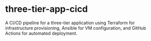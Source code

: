 # three-tier-app-cicd
A CI/CD pipeline for a three-tier application using Terraform for infrastructure provisioning, Ansible for VM configuration, and GitHub Actions for automated deployment. 

